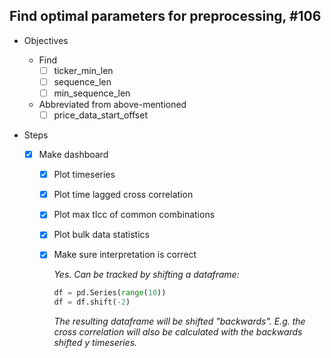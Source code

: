 ## Find optimal parameters for preprocessing, #106

- Objectives

  - Find
    - [ ] ticker_min_len
    - [ ] sequence_len
    - [ ] min_sequence_len
  - Abbreviated from above-mentioned
    - [ ] price_data_start_offset

- Steps

  - [x] Make dashboard

    - [x] Plot timeseries

    - [x] Plot time lagged cross correlation

    - [x] Plot max tlcc of common combinations

    - [x] Plot bulk data statistics

    - [x] Make sure interpretation is correct

      *Yes. Can be tracked by shifting a dataframe:*
      
      ```python
      df = pd.Series(range(10))
      df = df.shift(-2)
      ```
      
      *The resulting dataframe will be shifted "backwards". E.g. the cross correlation will also be calculated with the backwards shifted y timeseries.*





